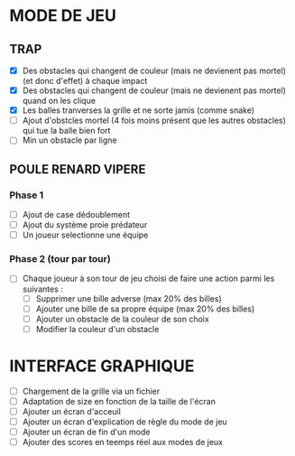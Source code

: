 # MODE DE JEU
## TRAP
- [X] Des obstacles qui changent de couleur (mais ne devienent pas mortel) (et donc d'effet) à chaque impact
- [X] Des obstacles qui changent de couleur (mais ne devienent pas mortel) quand on les clique
- [X] Les balles tranverses la grille et ne sorte jamis (comme snake)
- [ ] Ajout d'obstcles mortel (4 fois moins présent que les autres obstacles) qui tue la balle bien fort
- [ ] Min un obstacle par ligne

## POULE RENARD VIPERE
### Phase 1
- [ ] Ajout de case dédoublement
- [ ] Ajout du système proie prédateur
- [ ] Un joueur selectionne une équipe
###  Phase 2 (tour par tour)
- [ ] Chaque joueur à son tour de jeu choisi de faire une action parmi les suivantes :
    - [ ] Supprimer une bille adverse (max 20% des billes)
    - [ ] Ajouter une bille de sa propre équipe (max 20% des billes)
    - [ ] Ajouter un obstacle de la couleur de son choix
    - [ ] Modifier la couleur d'un obstacle

# INTERFACE GRAPHIQUE
- [ ] Chargement de la grille via un fichier
- [ ] Adaptation de size en fonction de la taille de l'écran
- [ ] Ajouter un écran d'acceuil
- [ ] Ajouter un écran d'explication de règle du mode de jeu
- [ ] Ajouter un écran de fin d'un mode
- [ ] Ajouter des scores en teemps réel aux modes de jeux